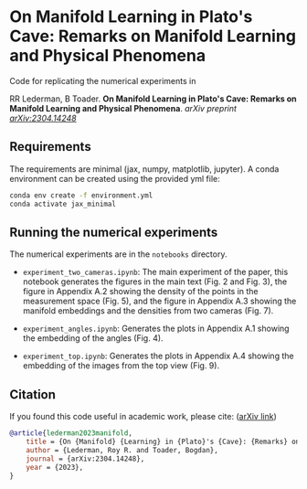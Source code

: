 # On Manifold Learning in Plato's Cave: Remarks on Manifold Learning and Physical Phenomena

Code for replicating the numerical experiments in

RR Lederman, B Toader. __On Manifold Learning in Plato's Cave: Remarks on Manifold Learning and Physical Phenomena__. _arXiv preprint [arXiv:2304.14248](https://arxiv.org/pdf/2304.14248)_


## Requirements

The requirements are minimal (jax, numpy, matplotlib, jupyter). A conda environment can be created using the provided yml file:

```bash
conda env create -f environment.yml
conda activate jax_minimal
```


## Running the numerical experiments

The numerical experiments are in the ``notebooks`` directory. 

*  ``experiment_two_cameras.ipynb``: The main experiment of the paper, this notebook generates the figures in the main text (Fig. 2 and Fig. 3), the figure in Appendix A.2 showing the density of the points in the measurement space (Fig. 5), and the figure in Appendix A.3 showing the manifold embeddings and the densities from two cameras (Fig. 7). 

* ``experiment_angles.ipynb``: Generates the plots in Appendix A.1 showing the embedding of the angles (Fig. 4).

* ``experiment_top.ipynb``: Generates the plots in Appendix A.4 showing the embedding of the images from the top view (Fig. 9).

  
## Citation

If you found this code useful in academic work, please cite: ([arXiv link](https://arxiv.org/pdf/2304.14248))

```bibtex
@article{lederman2023manifold,
    title = {On {Manifold} {Learning} in {Plato}'s {Cave}: {Remarks} on {Manifold} {Learning} and {Physical} {Phenomena}},
    author = {Lederman, Roy R. and Toader, Bogdan},
    journal = {arXiv:2304.14248},
    year = {2023},
}
```
